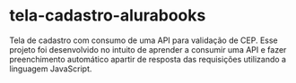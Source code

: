 # tela-cadastro-alurabooks
Tela de cadastro com consumo de uma API para validação de CEP.
Esse projeto foi desenvolvido no intuito de aprender a consumir uma API e fazer preenchimento automático apartir de resposta das requisições utilizando a linguagem JavaScript.
